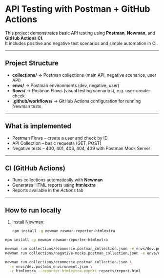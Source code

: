 # API Testing with Postman + GitHub Actions

This project demonstrates basic API testing using **Postman**, **Newman**, and **GitHub Actions CI**.  
It includes positive and negative test scenarios and simple automation in CI.  

---

## Project Structure
- **collections/** → Postman collections (main API, negative scenarios, user API)  
- **envs/** → Postman environments (dev, negative, user)  
- **flows/** → Postman Flows (visual testing scenarios), e.g. user-create-check  
- **.github/workflows/** → GitHub Actions configuration for running Newman tests  

---

## What is implemented
- Postman Flows – create a user and check by ID  
- API Collection – basic requests (GET, POST)  
- Negative tests – 400, 401, 403, 404, 409 with Postman Mock Server  

---

## CI (GitHub Actions)
- Runs collections automatically with **Newman**  
- Generates HTML reports using **htmlextra**  
- Reports available in the *Actions* tab  

---

## How to run locally
1. Install [Newman](https://github.com/postmanlabs/newman):  
   ```bash
   npm install -g newman newman-reporter-htmlextra  
```bash
npm install -g newman newman-reporter-htmlextra

newman run collections/ecommerce.postman_collection.json -e envs/dev.postman_environment.json
newman run collections/negative-mocks.postman_collection.json -e envs/negative-mocks.postman_environment.json

newman run collections/ecommerce.postman_collection.json \
  -e envs/dev.postman_environment.json \
  -r htmlextra --reporter-htmlextra-export reports/report.html
